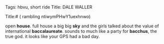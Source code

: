 Tags: hbvu, short ride
Title: DALE WALLER
  
Title:# ( rambling ntiwymPHwY1uexhnwo)
  
open **house**. full house a big big **sky** and the girls talked about the value of international **baccalaureate**. sounds to much like a party for **bacchus**, the true god. it looks like your GPS had a bad day.
